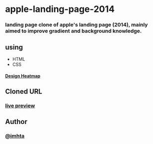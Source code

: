 # apple-landing-page-2014
### landing page clone of apple's landing page (2014), mainly aimed to improve gradient and background knowledge.

## using
  * HTML
  * CSS
#### [Design Heatmap](https://www.figma.com/file/USbBI9jzdGU7Vfq2ZciSQ97s/apple-landing-page-2014?node-id=0%3A1)
## Cloned URL
### [live preview](https://apple-landing-page-2014.imhta.now.sh)

## Author
### [@imhta](https://github.com/imhta)
